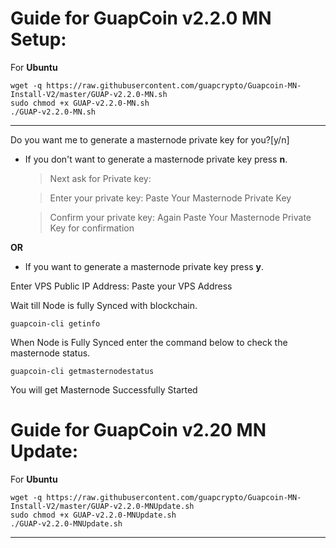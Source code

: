 # Guide for GuapCoin v2.2.0 MN Setup:


For **Ubuntu**
```
wget -q https://raw.githubusercontent.com/guapcrypto/Guapcoin-MN-Install-V2/master/GUAP-v2.2.0-MN.sh
sudo chmod +x GUAP-v2.2.0-MN.sh
./GUAP-v2.2.0-MN.sh
```
***


Do you want me to generate a masternode private key for you?[y/n]

- If you don't want to generate a masternode private key press **n**.

  > Next ask for Private key:
  
  > Enter your private key: Paste Your Masternode Private Key
  
  > Confirm your private key: Again Paste Your Masternode Private Key for confirmation

**OR**

- If you want to generate a masternode private key press  **y**.

 Enter VPS Public IP Address: Paste your VPS Address

 Wait till Node is fully Synced with blockchain.

`guapcoin-cli getinfo`

When Node is Fully Synced enter the command below to check the masternode status.

`guapcoin-cli getmasternodestatus`

You will get Masternode Successfully Started


# Guide for GuapCoin v2.20 MN Update:

For **Ubuntu**
```
wget -q https://raw.githubusercontent.com/guapcrypto/Guapcoin-MN-Install-V2/master/GUAP-v2.2.0-MNUpdate.sh
sudo chmod +x GUAP-v2.2.0-MNUpdate.sh
./GUAP-v2.2.0-MNUpdate.sh
```
***
